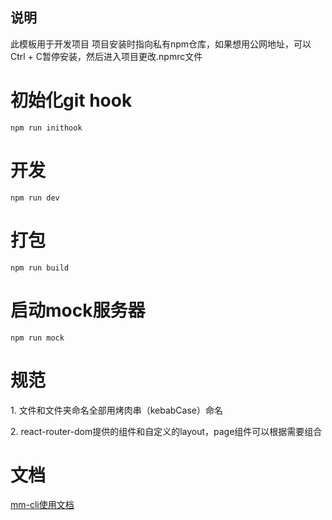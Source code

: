## 说明
此模板用于开发项目
项目安装时指向私有npm仓库，如果想用公网地址，可以Ctrl + C暂停安装，然后进入项目更改.npmrc文件
# 初始化git hook
<code>npm run inithook</code>

# 开发
<code>npm run dev</code>

# 打包
<code>npm run build</code>

# 启动mock服务器
<code>npm run mock</code>

# 规范
<p>1. 文件和文件夹命名全部用烤肉串（kebabCase）命名</p>
<p>2. react-router-dom提供的组件和自定义的layout，page组件可以根据需要组合</p>

# 文档
[mm-cli使用文档](https://aicarrier.feishu.cn/docx/doxcnhycCgdhqozV7yl1LIJdclc)

